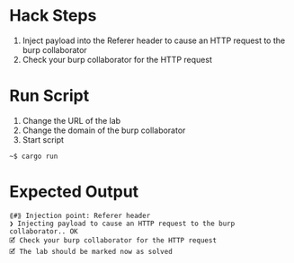 # Hack Steps

1. Inject payload into the Referer header to cause an HTTP request to the burp collaborator
2. Check your burp collaborator for the HTTP request

# Run Script

1. Change the URL of the lab
2. Change the domain of the burp collaborator
3. Start script

```
~$ cargo run
```

# Expected Output

```
⟪#⟫ Injection point: Referer header
❯ Injecting payload to cause an HTTP request to the burp collaborator.. OK
🗹 Check your burp collaborator for the HTTP request
🗹 The lab should be marked now as solved
```
